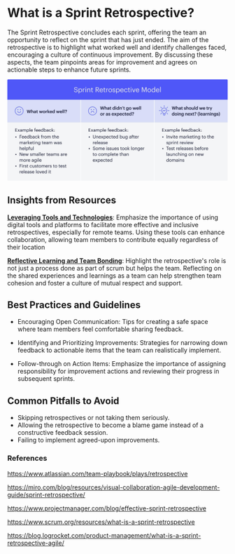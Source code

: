 # What is a Sprint Retrospective?
The Sprint Retrospective concludes each sprint, offering the team an opportunity to reflect on the sprint that has just ended. The aim of the retrospective is to highlight what worked well and identify challenges faced, encouraging a culture of continuous improvement. By discussing these aspects, the team pinpoints areas for improvement and agrees on actionable steps to enhance future sprints.

![Retro](sprintretro.png)

## Insights from Resources
**<u>Leveraging Tools and Technologies</u>**: Emphasize the importance of using digital tools and platforms to facilitate more effective and inclusive retrospectives, especially for remote teams. Using these tools can enhance collaboration, allowing team members to contribute equally regardless of their location

**<u>Reflective Learning and Team Bonding</u>**: Highlight the retrospective's role is not just a process done as part of scrum but helps the team. Reflecting on the shared experiences and learnings as a team can help strengthen team cohesion and foster a culture of mutual respect and support.

## Best Practices and Guidelines
- Encouraging Open Communication: Tips for creating a safe space where team members feel comfortable sharing feedback.

- Identifying and Prioritizing Improvements: Strategies for narrowing down feedback to actionable items that the team can realistically implement.

- Follow-through on Action Items: Emphasize the importance of assigning responsibility for improvement actions and reviewing their progress in subsequent sprints.

## Common Pitfalls to Avoid
- Skipping retrospectives or not taking them seriously. 
- Allowing the retrospective to become a blame game instead of a constructive feedback session. 
- Failing to implement agreed-upon improvements.

### References
https://www.atlassian.com/team-playbook/plays/retrospective

https://miro.com/blog/resources/visual-collaboration-agile-development-guide/sprint-retrospective/

https://www.projectmanager.com/blog/effective-sprint-retrospective

https://www.scrum.org/resources/what-is-a-sprint-retrospective

https://blog.logrocket.com/product-management/what-is-a-sprint-retrospective-agile/